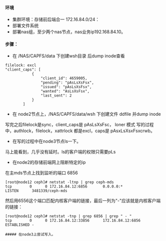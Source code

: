 #### 环境

* 集群环境：存储前后端合一 172.16.84.0/24：
* 部署文件系统
* 部署nas组，至少两个nas节点，nas业务ip192.168.84.10。

#### 步骤：

* 在 /NAS/CAPFS/data 下创建wsh目录 后dump inode查看

```
filelock: excl
"client_caps": [
            {
                "client_id": 4659005,
                "pending": "pAsLsXsFsx",
                "issued": "pAsLsXsFsx",
                "wanted": "AsLsXsFsx",
                "last_sent": 2
            }
        ]
```

* 在 node2节点上，/NAS/CAPFS/data/wsh 下创建文件 ddfile 并dump inode

写完之后filelock是sync，client_caps是 pAsLsXsFsc， loner 模式
写的过程中，authlock，filelock，xattrlock 都是excl，caps是 pAsxLsXsxFsxcrwb。

* 在写的过程中在node3节点ls一下。

马上能看到，几乎没有延时。ls的客户端的权限只需要pLs

* 在node2的存储前端网上阻断特定的ip

在主mds节点上找到监听的端口 6856

 ```
[root@node12 ceph]# netstat -ltnp | grep ceph-mds
tcp        0      0 172.16.84.12:6856       0.0.0.0:*               LISTEN      3481339/ceph-mds
 ````
 
 然后用6556这个端口匹配内核客户端的链接，最后一列为"-"应该就是内核客户端的链接：
 
```
[root@node12 ceph]# netstat -tnp | grep 6856 | grep " - "
tcp        0      0 172.16.84.12:33856      172.16.84.12:6856       ESTABLISHED -

##### 在node3上尝试写入。
